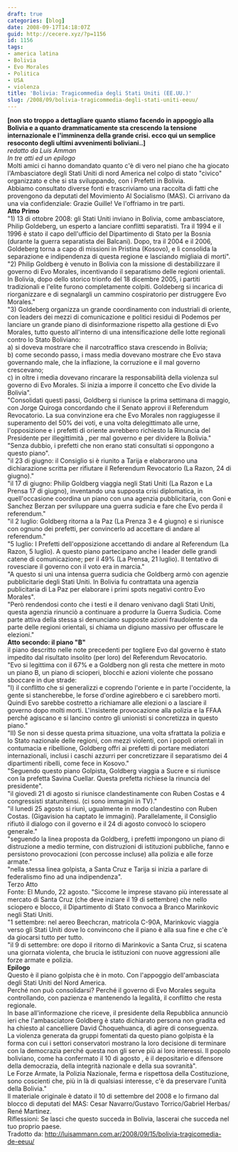 ```yaml
---
draft: true
categories: [blog]
date: 2008-09-17T14:18:07Z
guid: http://cecere.xyz/?p=1156
id: 1156
tags:
- america latina
- Bolivia
- Evo Morales
- Politica
- USA
- violenza
title: 'Bolivia: Tragicommedia degli Stati Uniti (EE.UU.)'
slug: /2008/09/bolivia-tragicommedia-degli-stati-uniti-eeuu/
---
```


<div>
  <strong>[non sto troppo a dettagliare quanto stiamo facendo in appoggio alla Bolivia e a quanto drammaticamente sta crescendo la tensione internazionale e l'imminenza della grande crisi. ecco qui un semplice resoconto degli ultimi avvenimenti boliviani..]</strong>
</div>

<div>
  <em>redatto da Luis Amman</em>
</div>

<div>
  <em>In tre atti ed un epilogo</em>
</div>

<div>
  Molti amici ci hanno domandato quanto c'è di vero nel piano che ha giocato l'Ambasciatore degli Stati Uniti di nord America nel colpo di stato "civico" organizzato e che si sta sviluppando, con i Prefetti in Bolivia. <br /> Abbiamo consultato diverse fonti e trascriviamo una raccolta di fatti che provengono da deputati del Movimiento Al Socialismo (MAS). Ci arrivano da una via confidenziale: Grazie Guille! Ve l'offriamo in tre parti.
</div>

<div>
  <strong>Atto Primo</strong>
</div>

<div>
  "1) 13 di ottobre 2008: gli Stati Uniti inviano in Bolivia, come ambasciatore, Philip Goldeberg, un esperto a lanciare conflitti separatisti. Tra il 1994 e il 1996 è stato il capo dell'ufficio del Dipartimento di Stato per la Bosnia (durante la guerra separatista dei Balcani). Dopo, tra il 2004 e il 2006, Goldeberg torna a capo di missioni in Pristina (Kosovo), e lì consolida la separazione e indipendenza di questa regione e lasciando migliaia di morti".
</div>

<div>
  "2) Philip Goldberg è venuto in Bolivia con la missione di destabilizzare il governo di Evo Morales, incentivando il separatismo delle regioni orientali. In Bolivia, dopo dello storico trionfo del 18 dicembre 2005, i partiti tradizionali e l'elite furono completamente colpiti. Goldeberg si incarica di riorganizzare e di segnalargli un cammino cospiratorio per distruggere Evo Morales."
</div>

<div>
  "3) Goldeberg organizza un grande coordinamento con industriali di oriente, con leaders dei mezzi di comunicazione e politici residui di Podemos per lanciare un grande piano di disinformazione rispetto alla gestione di Evo Morales, tutto questo all'interno di una intensificazione delle lotte regionali contro lo Stato Boliviano:<br /> a) si doveva mostrare che il narcotraffico stava crescendo in Bolivia;<br /> b) come secondo passo, i mass media dovevano mostrare che Evo stava governando male, che la inflazione, la corruzione e il mal governo crescevano;<br /> c) in oltre i media dovevano rincarare la responsabilità della violenza sul governo di Evo Morales. Si inizia a imporre il concetto che Evo divide la Bolivia".
</div>

<div>
  "Consolidati questi passi, Goldberg si riunisce la prima settimana di maggio, con Jorge Quiroga concordando che il Senato approvi il Referendum Revocatorio. La sua convinzione era che Evo Morales non raggiugesse il superamento del 50% dei voti, e una volta delegittimato alle urne, l'opposizione e i prefetti di oriente avrebbero richiesto la Rinuncia del Presidente per illegittimità , per mal governo e per dividere la Bolivia."
</div>

<div>
  "Senza dubbio, i prefetti che non erano stati consultati si oppongono a questo piano".
</div>

<div>
  "il 23 di giugno: il Consiglio si è riunito a Tarija e elaborarono una dichiarazione scritta per rifiutare il Referendum Revocatorio (La Razon, 24 di giugno)."
</div>

<div>
  "il 17 di giugno: Philip Goldberg viaggia negli Stati Uniti (La Razon e La Prensa 17 di giugno), inventando una supposta crisi diplomatica, in quell'occasione coordina un piano con una agenzia pubblicitaria, con Goni e Sanchez Berzan per sviluppare una guerra sudicia e fare che Evo perda il referendum."<br /> "il 2 luglio: Goldberg ritorna a la Paz (La Prenza 3 e 4 giugno) e si riunisce con ognuno dei prefetti, per convincerlo ad accettare di andare al referendum."
</div>

<div>
  "5 luglio: I Prefetti dell'opposizione accettando di andare al Referendum (La Razon, 5 luglio). A questo piano partecipano anche i leader delle grandi catene di comunicazione; per il 49% (La Prensa, 21 luglio). Il tentativo di rovesciare il governo con il voto era in marcia."
</div>

<div>
  "A questo si unì una intensa guerra sudicia che Goldberg armò con agenzie pubblicitarie degli Stati Uniti. In Bolivia fu contrattata una agenzia publicitaria di La Paz per elaborare i primi spots negativi contro Evo Morales".
</div>

<div>
  "Però rendendosi conto che i testi e il denaro venivano dagli Stati Uniti, questa agenzia rinunciò a continuare a produrre la Guerra Sudicia. Come parte attiva della stessa si denunciano supposte azioni fraudolente e da parte delle regioni orientali, si chiama un digiuno massivo per offuscare le elezioni."
</div>

<div>
  <strong>Atto secondo: il piano "B"</strong>
</div>

<div>
  il piano descritto nelle note precedenti per togliere Evo dal governo è stato impedito dal risultato insolito (per loro) del Referendum Revocatorio.
</div>

<div>
  "Evo si legittima con il 67% e a Goldberg non gli resta che mettere in moto un piano B, un piano di scioperi, blocchi e azioni violente che possano sboccare in due strade:<br /> "I) il conflitto che si generalizzi e coprendo l'oriente e in parte l'occidente, la gente si stancherebbe, le forse d'ordine agirebbero e ci sarebbero morti. Quindi Evo sarebbe costretto a richiamare alle elezioni o a lasciare il governo dopo molti morti. L'insistente provocazione alla polizia e la FFAA perché agiscano e si lancino contro gli unionisti si concretizza in questo piano."
</div>

<div>
  "II) Se non si desse questa prima situazione, una volta sfrattata la polizia e lo Stato nazionale delle regioni, con mezzi violenti, con i popoli orientali in contumacia e ribellione, Goldberg offri ai prefetti di portare mediatori internazionali, inclusi i caschi azzurri per concretizzare il separatismo dei 4 dipartimenti ribelli, come fece in Kosovo."
</div>

<div>
  "Seguendo questo piano Golpista, Goldberg viaggia a Sucre e si riunisce con la prefetta Savina Cuellar. Questa prefetta richiese la rinuncia del presidente".<br /> "il giovedì 21 di agosto si riunisce clandestinamente con Ruben Costas e 4 congressisti statunitensi. (ci sono immagini in TV)."<br /> "il lunedi 25 agosto si riunì, ugualmente in modo clandestino con Ruben Costas. (Gigavision ha captato le immagini). Parallelamente, il Consiglio rifiutò il dialogo con il governo e il 24 di agosto convocò lo sciopero generale."
</div>

<div>
  "seguendo la linea proposta da Goldberg, i prefetti impongono un piano di distruzione a medio termine, con distruzioni di istituzioni pubbliche, fanno e persistono provocazioni (con percosse incluse) alla polizia e alle forze armate."
</div>

<div>
  "nella stessa linea golpista, a Santa Cruz e Tarija si inizia a parlare di federalismo fino ad una indipendenza".
</div>

<div>
  Terzo Atto
</div>

<div>
  Fonte: El Mundo, 22 agosto. "Siccome le imprese stavano più interessate al mercato di Santa Cruz (che deve inziare il 19 di settembre) che nello sciopero e blocco, il Dipartimento di Stato convoca a Branco Marinkovic negli Stati Uniti.<br /> "1 settembre: nel aereo Beechcran, matricola C-90A, Marinkovic viaggia verso gli Stati Uniti dove lo convincono che il piano è alla sua fine e che c'è da giocarsi tutto per tutto.<br /> "il 9 di settembre: ore dopo il ritorno di Marinkovic a Santa Cruz, si scatena una giornata violenta, che brucia le istituzioni con nuove aggressioni alle forze armate e polizia.
</div>

<div>
  <strong>Epilogo</strong>
</div>

<div>
  Questo è il piano golpista che è in moto. Con l'appoggio dell'ambasciata degli Stati Uniti del Nord America.
</div>

<div>
  Perché non può consolidarsi? Perché il governo di Evo Morales seguita controllando, con pazienza e mantenendo la legalità, il conflitto che resta regionale.
</div>

<div>
  In base all'informazione che riceve, il presidente della Repubblica annunciò ieri che l'ambasciatore Goldberg è stato dichiarato persona non gradita ed ha chiesto al cancelliere David Choquehuanca, di agire di conseguenza.
</div>

<div>
  La violenza generata da gruppi fomentati da questo piano golpista è la forma con cui i settori conservatori mostrano la loro decisione di terminare con la democrazia perché questa non gli serve più ai loro interessi. Il popolo boliviano, come ha confermato il 10 di agosto , è il depositario e difensore della democrazia, della integrità nazionale e della sua sovranità".
</div>

<div>
  Le Forze Armate, la Polizia Nazionale, ferma e rispettosa della Costituzione, sono coscienti che, più in là di qualsiasi interesse, c'è da preservare l'unità della Bolivia."
</div>

<div>
  Il materiale originale è datato il 10 di settembre del 2008 e lo firmano dal blocco di deputati del MAS: Cesar Navarro/Gustavo Torrico/Gabriel Herbas/ René Martinez.
</div>

<div>
  Riflessioni: Se lasci che questo succeda in Bolivia, lascerai che succeda nel tuo proprio paese.
</div>

<div>
  Tradotto da: <a href="http://luisammann.com.ar/2008/09/15/bolivia-tragicomedia-de-eeuu/">http://luisammann.com.ar/2008/09/15/bolivia-tragicomedia-de-eeuu/</a>
</div>